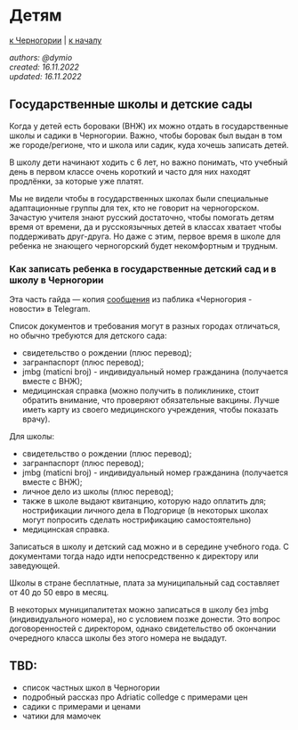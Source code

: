 Детям
=====

[к Черногории](./README.md) | [к началу](/README.md)

_authors: @dymio
<br/>created: 16.11.2022
<br/>updated: 16.11.2022_

## Государственные школы и детские сады

Когда у детей есть бороваки (ВНЖ) их можно отдать в государственные школы и садики в Черногории. Важно, чтобы боровак был выдан в том же городе/регионе, что и школа или садик, куда хочешь записать детей.

В школу дети начинают ходить с 6 лет, но важно понимать, что учебный день в первом классе очень короткий и часто для них находят продлёнки, за которые уже платят.

Мы не видели чтобы в государственных школах были специальные адаптационные группы для тех, кто не говорит на черногорском. Зачастую учителя знают русский достаточно, чтобы помогать детям время от времени, да и русскоязычных детей в классах хватает чтобы поддерживать друг-друга. Но даже с этим, первое время в школе для ребенка не знающего черногорский будет некомфортным и трудным.

### Как записать ребенка в государственные детский сад и в школу в Черногории

Эта часть гайда — копия [сообщения](https://t.me/VillaEdelweissMontenegro/6236) из паблика «Черногория - новости» в Telegram.

Список документов и требования могут в разных городах отличаться, но обычно требуются для детского сада:

- свидетельство о рождении (плюс перевод);
- загранпаспорт (плюс перевод);
- jmbg (maticni broj) - индивидуальный номер гражданина (получается вместе с ВНЖ);
- медицинская справка (можно получить в поликлинике, стоит обратить внимание, что проверяют обязательные вакцины. Лучше иметь карту из своего медицинского учреждения, чтобы показать врачу).

Для школы:

- свидетельство о рождении (плюс перевод);
- загранпаспорт (плюс перевод);
- jmbg (maticni broj) - индивидуальный номер гражданина (получается вместе с ВНЖ);
- личное дело из школы (плюс перевод);
- также в школе выдают квитанцию, которую надо оплатить для;
нострификации личного дела в Подгорице (в некоторых школах могут попросить сделать нострификацию самостоятельно)
- медицинская справка.

Записаться в школу и детский сад можно и в середине учебного года. С документами тогда надо идти непосредственно к директору или заведующей.

Школы в стране бесплатные, плата за муниципальный сад составляет от 40 до 50 евро в месяц.

В некоторых муниципалитетах можно записаться в школу без jmbg (индивидуального номера), но с условием позже донести. Это вопрос договоренностей с директором, однако свидетельство об окончании очередного класса школы без этого номера не выдадут.

## TBD:

- список частных школ в Черногории
- подробный рассказ про Adriatic colledge с примерами цен
- садики с примерами и ценами
- чатики для мамочек
